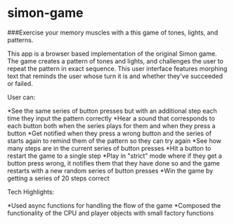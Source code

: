 # simon-game
###Exercise your memory muscles with a this game of tones, lights, and patterns.

This app is a browser based implementation of the original Simon game. The game creates a pattern of tones and lights, and challenges the user to repeat the pattern in exact sequence. This user interface features morphing text that reminds the user whose turn it is and whether they've succeeded or failed.

User can:

*See the same series of button presses but with an additional step each time they input the pattern correctly
*Hear a sound that corresponds to each button both when the series plays for them and when they press a button
*Get notified when they press a wrong button and the series of starts again to remind them of the pattern so they can try again
*See how many steps are in the current series of button presses
*Hit a button to restart the game to a single step
*Play in "strict" mode where if they get a button press wrong, it notifies them that they have done so and the game restarts with a new random series of button presses
*Win the game by getting a series of 20 steps correct

Tech Highlights:

*Used async functions for handling the flow of the game
*Composed the functionality of the CPU and player objects with small factory functions

